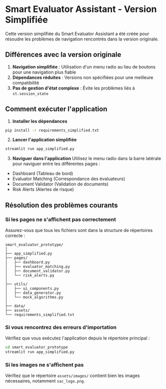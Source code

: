 # Smart Evaluator Assistant - Version Simplifiée

Cette version simplifiée du Smart Evaluator Assistant a été créée pour résoudre les problèmes de navigation rencontrés dans la version originale.

## Différences avec la version originale

1. **Navigation simplifiée** : Utilisation d'un menu radio au lieu de boutons pour une navigation plus fiable
2. **Dépendances réduites** : Versions non spécifiées pour une meilleure compatibilité
3. **Pas de gestion d'état complexe** : Évite les problèmes liés à `st.session_state`

## Comment exécuter l'application

1. **Installer les dépendances**
```bash
pip install -r requirements_simplified.txt
```

2. **Lancer l'application simplifiée**
```bash
streamlit run app_simplified.py
```

3. **Naviguer dans l'application**
Utilisez le menu radio dans la barre latérale pour naviguer entre les différentes pages :
- Dashboard (Tableau de bord)
- Evaluator Matching (Correspondance des évaluateurs)
- Document Validator (Validation de documents)
- Risk Alerts (Alertes de risque)

## Résolution des problèmes courants

### Si les pages ne s'affichent pas correctement
Assurez-vous que tous les fichiers sont dans la structure de répertoires correcte :
```
smart_evaluator_prototype/
│
├── app_simplified.py
├── pages/
│   ├── dashboard.py
│   ├── evaluator_matching.py
│   ├── document_validator.py
│   └── risk_alerts.py
│
├── utils/
│   ├── ui_components.py
│   ├── data_generator.py
│   └── mock_algorithms.py
│
├── data/
├── assets/
└── requirements_simplified.txt
```

### Si vous rencontrez des erreurs d'importation
Vérifiez que vous exécutez l'application depuis le répertoire principal :
```bash
cd smart_evaluator_prototype
streamlit run app_simplified.py
```

### Si les images ne s'affichent pas
Vérifiez que le répertoire `assets/images/` contient bien les images nécessaires, notamment `sac_logo.png`.
